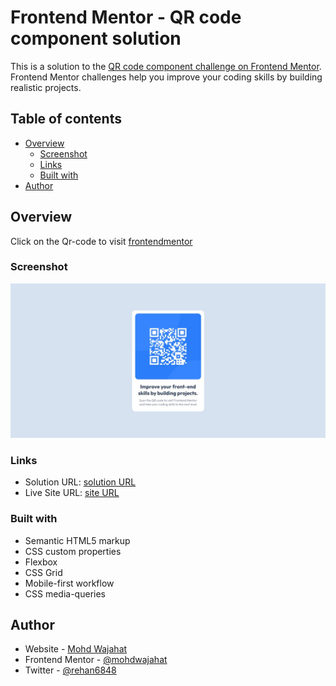 # Frontend Mentor - QR code component solution

This is a solution to the [QR code component challenge on Frontend Mentor](https://www.frontendmentor.io/challenges/qr-code-component-iux_sIO_H). Frontend Mentor challenges help you improve your coding skills by building realistic projects. 

## Table of contents

- [Overview](#overview)
  - [Screenshot](#screenshot)
  - [Links](#links)
  - [Built with](#built-with)
- [Author](#author)


## Overview

Click on the Qr-code to visit [frontendmentor](https://www.frontendmentor.io)

### Screenshot

![](./screenshot.jpeg)


### Links

- Solution URL: [solution URL](https://github.com/mohdwajahat/qr-code-component)
- Live Site URL: [site URL](https://mohdwajahat.github.io/qr-code-component/)


### Built with

- Semantic HTML5 markup
- CSS custom properties
- Flexbox
- CSS Grid
- Mobile-first workflow
- CSS media-queries



## Author

- Website - [Mohd Wajahat]()
- Frontend Mentor - [@mohdwajahat](https://www.frontendmentor.io/profile/yourusername)
- Twitter - [@rehan6848](https://www.twitter.com/rehan6848)
